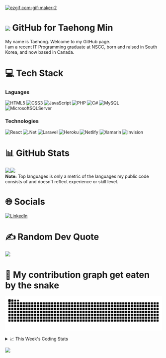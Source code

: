 <!--
<h3 align="center">
  Welcome to Taehong Min's profile!
</h3>
-->
[![ezgif com-gif-maker-2](https://user-images.githubusercontent.com/71358207/181141229-a1946f72-2781-4197-9419-f4d1b5625b1b.gif)](https://github.com/DevTaehong)

# <img src="https://media.giphy.com/media/hvRJCLFzcasrR4ia7z/giphy.gif" width="28"> GitHub for Taehong Min 

My name is Taehong. Welcome to my GitHub page.  
I am a recent IT Programming graduate at NSCC, born and raised in South Korea, and now based in Canada.

# 💻 Tech Stack
### Laguages
![HTML5](https://img.shields.io/badge/html5-%23E34F26.svg?style=for-the-badge&logo=html5&logoColor=white)
![CSS3](https://img.shields.io/badge/css3-%231572B6.svg?style=for-the-badge&logo=css3&logoColor=white) 
![JavaScript](https://img.shields.io/badge/javascript-%23323330.svg?style=for-the-badge&logo=javascript&logoColor=%23F7DF1E) 
![PHP](https://img.shields.io/badge/php-%23777BB4.svg?style=for-the-badge&logo=php&logoColor=white) 
![C#](https://img.shields.io/badge/c%23-%23239120.svg?style=for-the-badge&logo=c-sharp&logoColor=white) 
![MySQL](https://img.shields.io/badge/mysql-%2300f.svg?style=for-the-badge&logo=mysql&logoColor=white)
![MicrosoftSQLServer](https://img.shields.io/badge/Microsoft_SQL_Server-CC2927?style=for-the-badge&logo=microsoft-sql-server&logoColor=white)


### Technologies
![React](https://img.shields.io/badge/react-%2320232a.svg?style=for-the-badge&logo=react&logoColor=%2361DAFB)
![.Net](https://img.shields.io/badge/.NET-5C2D91?style=for-the-badge&logo=.net&logoColor=white) 
![Laravel](https://img.shields.io/badge/laravel-%23FF2D20.svg?style=for-the-badge&logo=laravel&logoColor=white)
![Heroku](https://img.shields.io/badge/heroku-%23430098.svg?style=for-the-badge&logo=heroku&logoColor=white) 
![Netlify](https://img.shields.io/badge/netlify-%23000000.svg?style=for-the-badge&logo=netlify&logoColor=#00C7B7) 
![Xamarin](https://img.shields.io/badge/Xamarin-3199DC?style=for-the-badge&logo=xamarin&logoColor=white)
![Invision](https://img.shields.io/badge/invision-FF3366?style=for-the-badge&logo=invision&logoColor=white)



# 📊 GitHub Stats
<a href="https://taehongmin.netlify.app/"><img height="137px" src="https://github-readme-stats.vercel.app/api?username=devtaehong&theme=vue-dark&hide_border=false&include_all_commits=true&count_private=true" /><!-- wi*quL3fcV --><img height="137px" src="https://github-readme-stats.vercel.app/api/top-langs/?username=devtaehong&theme=vue-dark&hide_border=false&include_all_commits=true&count_private=true&layout=compact" /></a>
<br/>
  <b>Note:</b> Top languages is only a metric of the languages my public code consists of and doesn't reflect experience or skill level.
# 🌐 Socials
[![LinkedIn](https://img.shields.io/badge/LinkedIn-0077B5?style=for-the-badge&logo=linkedin&logoColor=white)](https://linkedin.com/in/Taehong) 

# ✍️ Random Dev Quote
![](https://quotes-github-readme.vercel.app/api?type=horizontal&theme=radical)

# 🐍 My contribution graph get eaten by the snake 
![snake gif](https://github.com/devtaehong/devtaehong/blob/output/github-contribution-grid-snake.svg)

<details>
    <summary>📈 This Week's Coding Stats</summary>
<br/>
<!--START_SECTION:waka-->
**🐱 My GitHub Data** 

> 🏆 561 Contributions in the Year 2022
 > 
> 📦 240.3 kB Used in GitHub's Storage 
 > 
> 🚫 Not Opted to Hire
 > 
> 📜 21 Public Repositories 
 > 
> 🔑 3 Private Repositories  
 > 
**I'm an Early 🐤** 

```text
🌞 Morning    90 commits     ████░░░░░░░░░░░░░░░░░░░░░   15.65% 
🌆 Daytime    228 commits    ██████████░░░░░░░░░░░░░░░   39.65% 
🌃 Evening    200 commits    ████████░░░░░░░░░░░░░░░░░   34.78% 
🌙 Night      57 commits     ██░░░░░░░░░░░░░░░░░░░░░░░   9.91%

```
📅 **I'm Most Productive on Monday** 

```text
Monday       100 commits    ████░░░░░░░░░░░░░░░░░░░░░   17.39% 
Tuesday      90 commits     ████░░░░░░░░░░░░░░░░░░░░░   15.65% 
Wednesday    84 commits     ███░░░░░░░░░░░░░░░░░░░░░░   14.61% 
Thursday     91 commits     ████░░░░░░░░░░░░░░░░░░░░░   15.83% 
Friday       76 commits     ███░░░░░░░░░░░░░░░░░░░░░░   13.22% 
Saturday     71 commits     ███░░░░░░░░░░░░░░░░░░░░░░   12.35% 
Sunday       63 commits     ██░░░░░░░░░░░░░░░░░░░░░░░   10.96%

```


📊 **This Week I Spent My Time On** 

```text
⌚︎ Time Zone: America/Halifax

💬 Programming Languages: 
JavaScript               2 hrs 52 mins       ███████████████████░░░░░░   78.19% 
JSON                     30 mins             ███░░░░░░░░░░░░░░░░░░░░░░   14.05% 
HTML                     17 mins             ██░░░░░░░░░░░░░░░░░░░░░░░   7.75% 
Text                     0 secs              ░░░░░░░░░░░░░░░░░░░░░░░░░   0.02%

🔥 Editors: 
VS Code                  3 hrs 40 mins       █████████████████████████   100.0%

🐱‍💻 Projects: 
smartbrain_api           1 hr 43 mins        ███████████░░░░░░░░░░░░░░   46.89% 
es2022-exercise          59 mins             ██████░░░░░░░░░░░░░░░░░░░   26.97% 
smartbrain               57 mins             ██████░░░░░░░░░░░░░░░░░░░   26.15%

💻 Operating System: 
Mac                      3 hrs 40 mins       █████████████████████████   100.0%

```

**I Mostly Code in JavaScript** 

```text
JavaScript               9 repos             ███████░░░░░░░░░░░░░░░░░░   28.12% 
C++                      4 repos             ███░░░░░░░░░░░░░░░░░░░░░░   12.5% 
Python                   3 repos             ██░░░░░░░░░░░░░░░░░░░░░░░   9.38% 
C#                       3 repos             ██░░░░░░░░░░░░░░░░░░░░░░░   9.38% 
PHP                      3 repos             ██░░░░░░░░░░░░░░░░░░░░░░░   9.38%

```


**Timeline**

![Chart not found](https://raw.githubusercontent.com/DevTaehong/DevTaehong/main/charts/bar_graph.png) 


 Last Updated on 29/09/2022 21:24:17 UTC
<!--END_SECTION:waka-->

NOTE: Top languages does not indicate my skill level or anything like that. It is just a metric of which languages have been hosted by me on GitHub based on the usage across repositories. There are others which I haven't put up on GitHub.
</details>

![](https://komarev.com/ghpvc/?username=devtaehong&style=for-the-badge)
